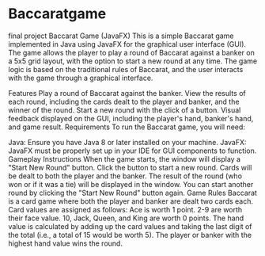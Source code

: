 # Baccaratgame
final project
Baccarat Game (JavaFX)
This is a simple Baccarat game implemented in Java using JavaFX for the graphical user interface (GUI). The game allows the player to play a round of Baccarat against a banker on a 5x5 grid layout, with the option to start a new round at any time. The game logic is based on the traditional rules of Baccarat, and the user interacts with the game through a graphical interface.

Features
Play a round of Baccarat against the banker.
View the results of each round, including the cards dealt to the player and banker, and the winner of the round.
Start a new round with the click of a button.
Visual feedback displayed on the GUI, including the player's hand, banker's hand, and game result.
Requirements
To run the Baccarat game, you will need:

Java: Ensure you have Java 8 or later installed on your machine.
JavaFX: JavaFX must be properly set up in your IDE for GUI components to function.
Gameplay Instructions
When the game starts, the window will display a "Start New Round" button.
Click the button to start a new round. Cards will be dealt to both the player and the banker.
The result of the round (who won or if it was a tie) will be displayed in the window.
You can start another round by clicking the "Start New Round" button again.
Game Rules
Baccarat is a card game where both the player and banker are dealt two cards each.
Card values are assigned as follows:
Ace is worth 1 point.
2-9 are worth their face value.
10, Jack, Queen, and King are worth 0 points.
The hand value is calculated by adding up the card values and taking the last digit of the total (i.e., a total of 15 would be worth 5).
The player or banker with the highest hand value wins the round.
